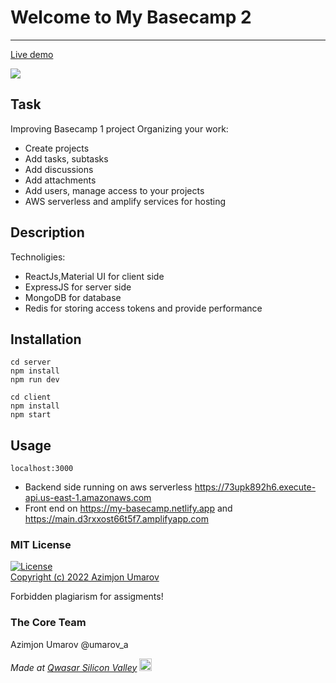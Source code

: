 # Welcome to My Basecamp 2
***

[Live demo](https://main.d3rxxost66t5f7.amplifyapp.com)

<img src="https://theazimjon.netlify.app/assets/img/portfolio/basecamp.png" />

## Task
Improving Basecamp 1 project
Organizing your work:
- Create projects
- Add tasks, subtasks
- Add discussions
- Add attachments
- Add users, manage access to your projects
- AWS serverless and amplify services for hosting

## Description
Technoligies:
- ReactJs,Material UI  for client side
- ExpressJS for server side
- MongoDB for database
- Redis for storing access tokens and provide performance


## Installation
````
cd server
npm install
npm run dev
````
````
cd client
npm install
npm start
````


## Usage
````localhost:3000```` 
- Backend side running on aws serverless
https://73upk892h6.execute-api.us-east-1.amazonaws.com
- Front end on https://my-basecamp.netlify.app
and https://main.d3rxxost66t5f7.amplifyapp.com

### MIT License
[![License](https://img.shields.io/badge/License-MIT-yellowgreen.svg)](https://opensource.org/licenses/Apache-2.0])  
<a href="https://github.com/theazimjon/my-basecamp/blob/main/LICENSE.md" > Copyright (c) 2022 Azimjon Umarov </a>
<p> Forbidden plagiarism for assigments! </p>

### The Core Team
Azimjon Umarov @umarov_a

<span><i>Made at <a href='https://qwasar.io'>Qwasar Silicon Valley</a></i></span>
<span><img alt='Qwasar Silicon Valley Logo' src='https://storage.googleapis.com/qwasar-public/qwasar-logo_50x50.png' width='20px'></span>
